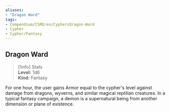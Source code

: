 ```yaml
---
aliases:
- "Dragon Ward"
tags:
- Compendium/CSRD/en/CyphersDragon-Ward
- Cypher
- Cypher/Fantasy
---
```


  
## Dragon Ward  
>[!info] Stats  
> **Level:** 1d6  
> **Kind:** Fantasy
  
For one hour, the user gains Armor equal to the cypher's level against damage from dragons, wyverns, and similar magical reptilian creatures. In a typical fantasy campaign, a demon is a supernatural being from another dimension or plane of existence.